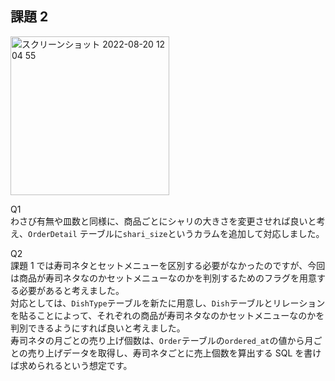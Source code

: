 ## 課題 2


<img width="254" alt="スクリーンショット 2022-08-20 12 04 55" src="https://user-images.githubusercontent.com/76472239/185726598-1458a596-4882-405b-82a1-ea501dd38db9.png">



Q1  
わさび有無や皿数と同様に、商品ごとにシャリの大きさを変更させれば良いと考え、`OrderDetail` テーブルに`shari_size`というカラムを追加して対応しました。

Q2  
課題 1 では寿司ネタとセットメニューを区別する必要がなかったのですが、今回は商品が寿司ネタなのかセットメニューなのかを判別するためのフラグを用意する必要があると考えました。  
対応としては、`DishType`テーブルを新たに用意し、`Dish`テーブルとリレーションを貼ることによって、それぞれの商品が寿司ネタなのかセットメニューなのかを判別できるようにすれば良いと考えました。  
寿司ネタの月ごとの売り上げ個数は、`Order`テーブルの`ordered_at`の値から月ごとの売り上げデータを取得し、寿司ネタごとに売上個数を算出する SQL を書けば求められるという想定です。
